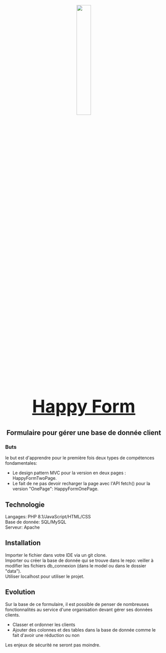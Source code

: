 <p align="center">
  <img width="30%" src="https://images.unsplash.com/photo-1556742049-0cfed4f6a45d?ixlib=rb-1.2.1&ixid=MnwxMjA3fDB8MHxwaG90by1wYWdlfHx8fGVufDB8fHx8&auto=format&fit=crop&w=1170&q=80" />
</p>

# <a href="https://gladform.000webhostapp.com"><h1 align="center"> Happy Form </h1> </a>
## <p align="center"> Formulaire pour gérer une base de donnée client </p>

### Buts

le but est d'apprendre pour le première fois deux types de compétences fondamentales:
- Le design pattern MVC pour la version en deux pages : HappyFormTwoPage.
- Le fait de ne pas devoir recharger la page avec l'API fetch() pour la version "OnePage": HappyFormOnePage.

## Technologie

Langages: PHP 8.1/JavaScript/HTML/CSS<br/>
Base de donnée: SQL/MySQL<br/>
Serveur: Apache

## Installation

Importer le fichier dans votre IDE via un git clone.<br/>
Importer ou créer la base de donnée qui se trouve dans le repo: veiller à modifier les fichiers db_connexion (dans le model ou dans le dossier "data").<br/>
Utiliser localhost pour utiliser le projet. 

## Evolution 

Sur la base de ce formulaire, il est possible de penser de nombreuses fonctionnalités au service d'une organisation devant gérer ses données clients.
- Classer et ordonner les clients
- Ajouter des colonnes et des tables dans la base de donnée comme le fait d'avoir une réduction ou non

Les enjeux de sécurité ne seront pas moindre. 
